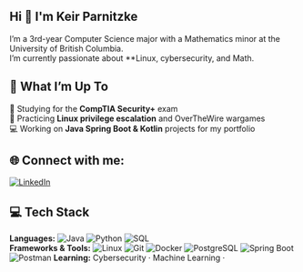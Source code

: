 ## Hi 👋 I'm Keir Parnitzke

I’m a 3rd-year Computer Science major with a Mathematics minor at the University of British Columbia.  
I’m  currently passionate about **Linux, cybersecurity, and Math. 





## 🚀 **What I’m Up To**  



🔐 Studying for the **CompTIA Security+** exam  
📜 Practicing **Linux privilege escalation** and OverTheWire wargames  
💻 Working on **Java Spring Boot & Kotlin** projects for my portfolio 


## 🌐 Connect with me:


[![LinkedIn](https://img.shields.io/badge/LinkedIn-0A66C2?style=for-the-badge&logo=linkedin&logoColor=white)](https://www.linkedin.com/in/keir-parnitzke-2640abb5/)




## 💻 **Tech Stack**  

**Languages:** ![Java](https://img.shields.io/badge/Java-007396?style=for-the-badge&logo=java&logoColor=white) ![Python](https://img.shields.io/badge/Python-3776AB?style=for-the-badge&logo=python&logoColor=white) ![SQL](https://img.shields.io/badge/SQL-4479A1?style=for-the-badge&logo=postgresql&logoColor=white)  
**Frameworks & Tools:** ![Linux](https://img.shields.io/badge/Linux-FCC624?style=for-the-badge&logo=linux&logoColor=black) ![Git](https://img.shields.io/badge/Git-F05032?style=for-the-badge&logo=git&logoColor=white) ![Docker](https://img.shields.io/badge/Docker-2496ED?style=for-the-badge&logo=docker&logoColor=white) ![PostgreSQL](https://img.shields.io/badge/PostgreSQL-4169E1?style=for-the-badge&logo=postgresql&logoColor=white) ![Spring Boot](https://img.shields.io/badge/Spring%20Boot-6DB33F?style=for-the-badge&logo=springboot&logoColor=white) ![Postman](https://img.shields.io/badge/Postman-FF6C37?style=for-the-badge&logo=postman&logoColor=white) 
**Learning:** Cybersecurity · Machine Learning · 
